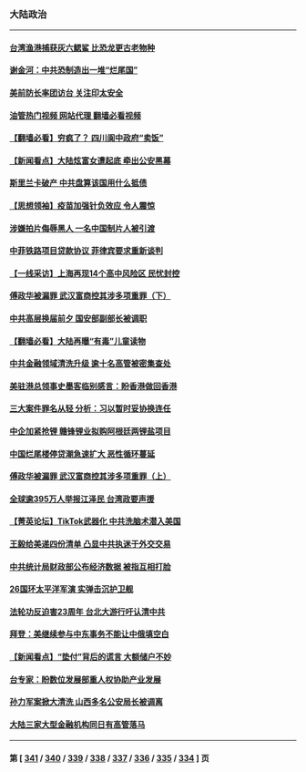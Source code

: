 ### 大陆政治
---
#### [台湾渔港捕获灰六鳃鲨 比恐龙更古老物种](../../pages/ncid277/n13783425.md?07181645) 
#### [谢金河：中共恐制造出一堆“烂尾国”](../../pages/ncid277/n13783459.md?07181645) 
#### [美前防长率团访台 关注印太安全](../../pages/ncid277/n13783251.md?07181645) 
#### [油管热门视频 网站代理 翻墙必看视频](http://209.222.30.114:81/youtube.html?07181645)
#### [【翻墙必看】穷疯了？ 四川阆中政府“卖饭”](../../pages/ncid277/n13783260.md?07181645) 
#### [【新闻看点】大陆炫富女遭起底 牵出公安黑幕](../../pages/ncid277/n13783209.md?07181645) 
#### [斯里兰卡破产 中共盘算该国用什么抵债](../../pages/ncid277/n13783264.md?07181645) 
#### [【思想领袖】疫苗加强针负效应 令人震惊](../../pages/ncid277/n13768670.md?07181645) 
#### [涉嫌拍片侮辱黑人 一名中国制片人被引渡](../../pages/ncid277/n13782963.md?07181645) 
#### [中菲铁路项目贷款协议 菲律宾要求重新谈判](../../pages/ncid277/n13782886.md?07181645) 
#### [【一线采访】上海再现14个高中风险区 民忧封控](../../pages/ncid277/n13782770.md?07181645) 
#### [傅政华被漏罪 武汉富商控其涉多项重罪（下）](../../pages/ncid277/n13782749.md?07181645) 
#### [中共高层换届前夕 国安部副部长被调职](../../pages/ncid277/n13782702.md?07181645) 
#### [【翻墙必看】大陆再曝“有毒”儿童读物](../../pages/ncid277/n13782516.md?07181645) 
#### [中共金融领域清洗升级 逾十名高管被密集查处](../../pages/ncid277/n13782694.md?07181645) 
#### [美驻港总领事史墨客临别感言：盼香港做回香港](../../pages/ncid277/n13782585.md?07181645) 
#### [三大案件罪名从轻 分析：习以暂时妥协换连任](../../pages/ncid277/n13782582.md?07181645) 
#### [中企加紧抢锂 赣锋锂业拟购阿根廷两锂盐项目](../../pages/ncid277/n13782559.md?07181645) 
#### [中国烂尾楼停贷潮急速扩大 恶性循环蔓延](../../pages/ncid277/n13782482.md?07181645) 
#### [傅政华被漏罪 武汉富商控其涉多项重罪（上）](../../pages/ncid277/n13782522.md?07181645) 
#### [全球逾395万人举报江泽民 台湾政要声援](../../pages/ncid277/n13782176.md?07181645) 
#### [【菁英论坛】TikTok武器化 中共洗脑术潜入美国](../../pages/ncid277/n13782413.md?07181645) 
#### [王毅给美递四份清单 凸显中共执迷于外交交易](../../pages/ncid277/n13782364.md?07181645) 
#### [中共统计局财政部公布经济数据 被指互相打脸](../../pages/ncid277/n13782422.md?07181645) 
#### [26国环太平洋军演 实弹击沉护卫舰](../../pages/ncid277/n13782416.md?07181645) 
#### [法轮功反迫害23周年 台北大游行吁认清中共](../../pages/ncid277/n13782189.md?07181645) 
#### [拜登：美继续参与中东事务不能让中俄填空白](../../pages/ncid277/n13782254.md?07181645) 
#### [【新闻看点】“垫付”背后的谎言 大额储户不妙](../../pages/ncid277/n13781917.md?07181645) 
#### [台专家：盼数位发展部重人权协助产业发展](../../pages/ncid277/n13782083.md?07181645) 
#### [孙力军案掀大清洗 山西多名公安局长被调离](../../pages/ncid277/n13782104.md?07181645) 
#### [大陆三家大型金融机构同日有高管落马](../../pages/ncid277/n13782014.md?07181645) 

---
#### 第 [ [341](./341.md?07181645) / [340](./340.md?07181645) / [339](./339.md?07181645) / [338](./338.md?07181645) / [337](./337.md?07181645) / [336](./336.md?07181645) / [335](./335.md?07181645) / [334](./334.md?07181645) ] 页
